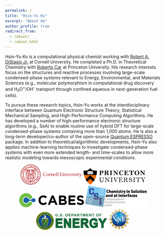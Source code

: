 ```yaml
---
permalink: /
title: "Hsin-Yu Ko"
excerpt: "About me"
author_profile: true
redirect_from: 
  - /about/
  - /about.html
---
```


Hsin-Yu Ko is a computational physical chemist working with <u><a href="http://distasio.chem.cornell.edu/RAD.html">Robert A. DiStasio Jr.</a></u> at Cornell University.
He completed a Ph.D. in Theoretical Chemistry with <u><a href="https://chemistry.princeton.edu/faculty/car">Roberto Car</a></u> at Princeton University.
His research interests focus on the structures and reactive processes involving large-scale condensed-phase systems relevant to Energy, Environmental, and Materials Sciences
(e.g., molecular polymorphism in computational drug discovery and H<sub>3</sub>O<sup>+</sup>/OH<sup>-</sup> transport through confined aqueous in next-generation fuel cells).


To pursue these research topics, Hsin-Yu works at the interdisciplinary interface between Quantum Electronic Structure Theory, Statistical Mechanical Sampling, and High-Performance Computing Algorithms.
He has developed a number of high-performance electronic structure algorithms (e.g., SeA) to enable routine use of hybrid DFT for large-scale condensed-phase systems containing more than 1,000 atoms.
He is also a long-term developer/co-author of the open-source <u><a href="https://www.quantum-espresso.org/">Quantum ESPRESSO</a></u> package.
In addition to theoretical/algorithmic developments, Hsin-Yu also applies machine-learning techniques to investigate condensed-phase systems with even more extended length- and time-scales to allow more realistic modeling towards mesoscopic experimental conditions.

<p align="center">
<img src='images/CU_logo.svg' width="200">
<img src='images/PU-300x82.png' width="200">
<img src='images/cabes_logo.png' width="210">
<img src='images/CSI-logo-final.png' width="200">
<img src='images/DOE_Logo.png' width="230">
<img src='images/NSF_4-Color_bitmap_Logo_thumb.jpg' width="70">
<!-- <img src='https://ccsc.princeton.edu/wp-content/uploads/2019/04/PU-300x82.png' width="200"> -->
<!-- <img src='https://galligroup.uchicago.edu/images/sponsors/DOE_Logo.png' width="230"> -->
<!-- <img src='https://ccsc.princeton.edu/wp-content/uploads/2019/04/CSI-logo-final.png' width="200"> -->
</p>
